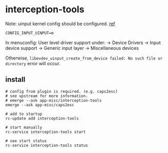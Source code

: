 # interception-tools

Note: uinput kernel config should be configured. [ref](https://forums.gentoo.org/viewtopic-p-4230134.html#4230134)

`CONFIG_INPUT_UINPUT=m`

In menuconfig:
User level driver support
under:
-> Device Drivers
-> Input device support
-> Generic input layer
-> Miscellaneous devices

Otherwise, `libevdev_uinput_create_from_device failed: No such file or directory` error will occur.


## install

```shell
# config from plugin is required. (e.g. caps2esc)
# see upstream for more information.
# emerge --ask app-misc/interception-tools
emerge --ask app-misc/caps2esc

# add to startup
rc-update add interception-tools

# start manually
rc-service interception-tools start

# see start status
rc-service interception-tools status
```

